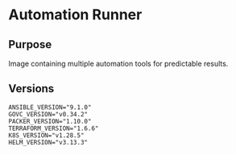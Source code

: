 # Automation Runner

## Purpose

Image containing multiple automation tools for predictable results.

## Versions

```
ANSIBLE_VERSION="9.1.0"
GOVC_VERSION="v0.34.2"
PACKER_VERSION="1.10.0"
TERRAFORM_VERSION="1.6.6"
K8S_VERSION="v1.28.5"
HELM_VERSION="v3.13.3"
```
